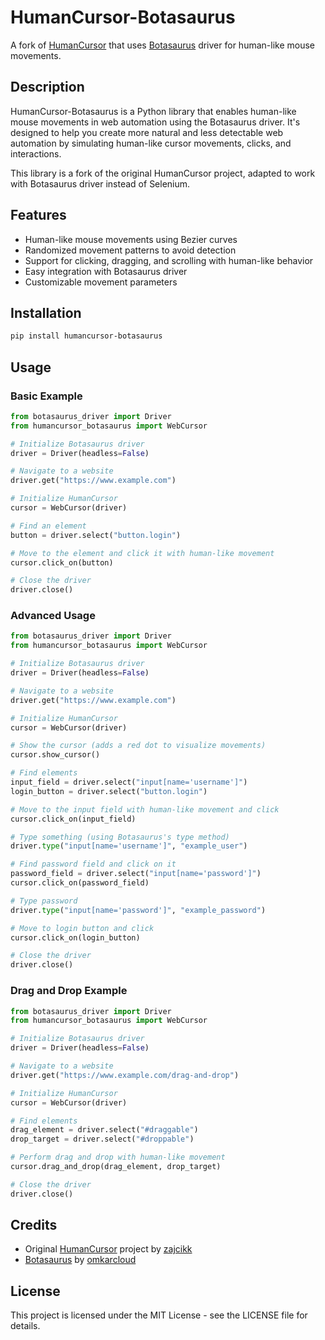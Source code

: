 # HumanCursor-Botasaurus

A fork of [HumanCursor](https://github.com/zajcikk/HumanCursor) that uses [Botasaurus](https://github.com/omkarcloud/botasaurus) driver for human-like mouse movements.

## Description

HumanCursor-Botasaurus is a Python library that enables human-like mouse movements in web automation using the Botasaurus driver. It's designed to help you create more natural and less detectable web automation by simulating human-like cursor movements, clicks, and interactions.

This library is a fork of the original HumanCursor project, adapted to work with Botasaurus driver instead of Selenium.

## Features

- Human-like mouse movements using Bezier curves
- Randomized movement patterns to avoid detection
- Support for clicking, dragging, and scrolling with human-like behavior
- Easy integration with Botasaurus driver
- Customizable movement parameters

## Installation

```bash
pip install humancursor-botasaurus
```

## Usage

### Basic Example

```python
from botasaurus_driver import Driver
from humancursor_botasaurus import WebCursor

# Initialize Botasaurus driver
driver = Driver(headless=False)

# Navigate to a website
driver.get("https://www.example.com")

# Initialize HumanCursor
cursor = WebCursor(driver)

# Find an element
button = driver.select("button.login")

# Move to the element and click it with human-like movement
cursor.click_on(button)

# Close the driver
driver.close()
```

### Advanced Usage

```python
from botasaurus_driver import Driver
from humancursor_botasaurus import WebCursor

# Initialize Botasaurus driver
driver = Driver(headless=False)

# Navigate to a website
driver.get("https://www.example.com")

# Initialize HumanCursor
cursor = WebCursor(driver)

# Show the cursor (adds a red dot to visualize movements)
cursor.show_cursor()

# Find elements
input_field = driver.select("input[name='username']")
login_button = driver.select("button.login")

# Move to the input field with human-like movement and click
cursor.click_on(input_field)

# Type something (using Botasaurus's type method)
driver.type("input[name='username']", "example_user")

# Find password field and click on it
password_field = driver.select("input[name='password']")
cursor.click_on(password_field)

# Type password
driver.type("input[name='password']", "example_password")

# Move to login button and click
cursor.click_on(login_button)

# Close the driver
driver.close()
```

### Drag and Drop Example

```python
from botasaurus_driver import Driver
from humancursor_botasaurus import WebCursor

# Initialize Botasaurus driver
driver = Driver(headless=False)

# Navigate to a website
driver.get("https://www.example.com/drag-and-drop")

# Initialize HumanCursor
cursor = WebCursor(driver)

# Find elements
drag_element = driver.select("#draggable")
drop_target = driver.select("#droppable")

# Perform drag and drop with human-like movement
cursor.drag_and_drop(drag_element, drop_target)

# Close the driver
driver.close()
```

## Credits

- Original [HumanCursor](https://github.com/zajcikk/HumanCursor) project by [zajcikk](https://github.com/zajcikk)
- [Botasaurus](https://github.com/omkarcloud/botasaurus) by [omkarcloud](https://github.com/omkarcloud)

## License

This project is licensed under the MIT License - see the LICENSE file for details. 